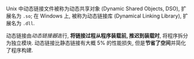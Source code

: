 Unix 中动态链接文件被称为动态共享对象 (Dynamic Shared Objects, DSO), 扩展名为 `.so`; 在 Windows 上, 被称为动态链接库 (Dynamical Linking Library), 扩展名为 `.dll`.

动态链接由*动态链接器*进行, **将链接过程从程序装载前, 推迟到装载时**, 将程序拆分为独立模块. 动态链接比静态链接有大概 5% 的性能损失, 但是**节省了空间**并简化了程序构建.
